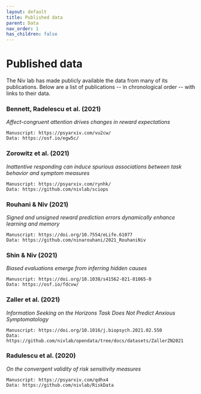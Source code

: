 ```yaml
---
layout: default
title: Published data
parent: Data
nav_order: 1
has_children: false
---
```


# Published data

The Niv lab has made publicly available the data from many of its publications. Below are a list of publications -- in chronological order -- with links to their data.

### Bennett, Radelescu et al. (2021)
*Affect-congruent attention drives changes in reward expectations*
```
Manuscript: https://psyarxiv.com/vu2cw/
Data: https://osf.io/egw5c/
```

### Zorowitz et al. (2021)
*Inattentive responding can induce spurious associations between task behavior and symptom measures*
```
Manuscript: https://psyarxiv.com/rynhk/
Data: https://github.com/nivlab/sciops
```

### Rouhani & Niv (2021)
*Signed and unsigned reward prediction errors dynamically enhance learning and memory*
```
Manuscript: https://doi.org/10.7554/eLife.61077
Data: https://github.com/ninarouhani/2021_RouhaniNiv
```

### Shin & Niv (2021)
*Biased evaluations emerge from inferring hidden causes*
```
Manuscript: https://doi.org/10.1038/s41562-021-01065-0
Data: https://osf.io/fdcvw/
```

### Zaller et al. (2021)
*Information Seeking on the Horizons Task Does Not Predict Anxious Symptomatology*
```
Manuscript: https://doi.org/10.1016/j.biopsych.2021.02.550
Data: https://github.com/nivlab/opendata/tree/docs/datasets/ZallerZN2021
```

### Radulescu et al. (2020)
*On the convergent validity of risk sensitivity measures*
```
Manuscript: https://psyarxiv.com/qdhx4
Data: https://github.com/nivlab/RiskData
```
